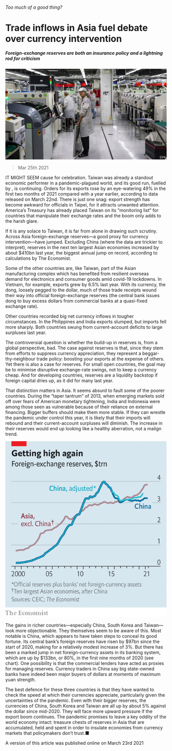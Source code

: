 ###### Too much of a good thing?

# Trade inflows in Asia fuel debate over currency intervention 

##### Foreign-exchange reserves are both an insurance policy and a lightning rod for criticism 

![image](images/20210327_fnp502.jpg) 

> Mar 25th 2021 

IT MIGHT SEEM cause for celebration. Taiwan was already a standout economic performer in a pandemic-plagued world, and its good run, fuelled by , is continuing. Orders for its exports rose by an eye-watering 49% in the first two months of 2021 compared with a year earlier, according to data released on March 22nd. There is just one snag: export strength has become awkward for officials in Taipei, for it attracts unwanted attention. America’s Treasury has already placed Taiwan on its “monitoring list” for countries that manipulate their exchange rates and the boom only adds to the harsh glare.

If it is any solace to Taiwan, it is far from alone in drawing such scrutiny. Across Asia foreign-exchange reserves—a good proxy for currency intervention—have jumped. Excluding China (where the data are trickier to interpret), reserves in the next ten largest Asian economies increased by about $410bn last year, the biggest annual jump on record, according to calculations by The Economist.


Some of the other countries are, like Taiwan, part of the Asian manufacturing complex which has benefited from resilient overseas demand for electronics and consumer goods amid covid-19 lockdowns. In Vietnam, for example, exports grew by 6.5% last year. With its currency, the dong, loosely pegged to the dollar, much of those trade receipts wound their way into official foreign-exchange reserves (the central bank issues dong to buy excess dollars from commercial banks at a quasi-fixed exchange rate).

Other countries recorded big net currency inflows in tougher circumstances. In the Philippines and India exports slumped, but imports fell more sharply. Both countries swung from current-account deficits to large surpluses last year.

The controversial question is whether the build-up in reserves is, from a global perspective, bad. The case against reserves is that, since they stem from efforts to suppress currency appreciation, they represent a beggar-thy-neighbour trade policy: boosting your exports at the expense of others. Yet there is also a case for reserves. For small open countries, the goal may be to minimise disruptive exchange-rate swings, not to keep a currency cheap. And for developing countries, reserves are a liquidity backstop if foreign capital dries up, as it did for many last year.

That distinction matters in Asia. It seems absurd to fault some of the poorer countries. During the “taper tantrum” of 2013, when emerging markets sold off over fears of American monetary tightening, India and Indonesia were among those seen as vulnerable because of their reliance on external financing. Bigger buffers should make them more stable. If they can wrestle the pandemic under control this year, it is likely that their imports will rebound and their current-account surpluses will diminish. The increase in their reserves would end up looking like a healthy aberration, not a malign trend.

![image](images/20210327_fnc294.png) 


The gains in richer countries—especially China, South Korea and Taiwan—look more objectionable. They themselves seem to be aware of this. Most notable is China, which appears to have taken steps to conceal its good fortune. Its central bank’s foreign reserves have risen by $97bn since the start of 2020, making for a relatively modest increase of 3%. But there has been a marked jump in net foreign-currency assets in its banking system, which are up by $133bn, or 80%, in the first nine months of 2020 (see chart). One possibility is that the commercial lenders have acted as proxies for managing reserves. Currency traders in China say big state-owned banks have indeed been major buyers of dollars at moments of maximum yuan strength.

The best defence for these three countries is that they have wanted to check the speed at which their currencies appreciate, particularly given the uncertainties of the pandemic. Even with their bigger reserves, the currencies of China, South Korea and Taiwan are all up by about 5% against the dollar since mid-2020. They will face more upward pressure if the export boom continues. The pandemic promises to leave a key oddity of the world economy intact: treasure chests of reserves in Asia that are accumulated, held and spent in order to insulate economies from currency markets that policymakers don’t trust.■

A version of this article was published online on March 23rd 2021

